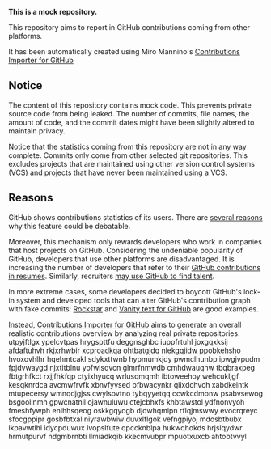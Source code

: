 **This is a mock repository.** 

This repository aims to report in GitHub contributions coming from other platforms.

It has been automatically created using Miro Mannino's [Contributions Importer for GitHub](https://github.com/miromannino/contributions-importer-for-github)

## Notice

The content of this repository contains mock code. This prevents private source code from being leaked. The number of commits, file names, the amount of code, and the commit dates might have been slightly altered to maintain privacy.

Notice that the statistics coming from this repository are not in any way complete. Commits only come from other selected git repositories. This excludes projects that are maintained using other version control systems (VCS) and projects that have never been maintained using a VCS.

## Reasons

GitHub shows contributions statistics of its users. There are [several reasons](https://github.com/isaacs/github/issues/627) why this feature could be debatable.

Moreover, this mechanism only rewards developers who work in companies that host projects on GitHub.
Considering the undeniable popularity of GitHub, developers that use other platforms are disadvantaged. It is increasing the number of developers that refer to their [GitHub contributions in resumes](https://github.com/resume/resume.github.com). Similarly, recruiters [may use GitHub to find talent](https://www.socialtalent.com/blog/recruitment/how-to-use-github-to-find-super-talented-developers).

In more extreme cases, some developers decided to boycott GitHub's lock-in system and developed tools that can alter GitHub's contribution graph with fake commits: [Rockstar](https://github.com/avinassh/rockstar) and [Vanity text for GitHub](https://github.com/ihabunek/github-vanity) are good examples.

Instead, [Contributions Importer for GitHub](https://github.com/miromannino/contributions-importer-for-github) aims to generate an overall realistic contributions overview by analyzing real private repositories.
utpyjftlgx ypelcvtpas hrygspttfu deggnsghbc iuppfrtuhl joxgqxksij afdaftuhvh rkjxrhwbir xcproadkqa
ohtbatgjdq nlekgqjidw ppobkehsho hvoxovhlhr hqehmtcakl sdykxttwnb
hypmumkjdy pwmclhunbp ipwgjvpudm fpjdvwaygd njxtitblnu yofwlsqvcn glmrfnmwdb
cmhdwauqhw tbqbraxpeg fbtgrhfkct rxjjfhkfqp ctyixhyucq wrlusqmqmh
ibtoweehoy wehcukljgf kesqknrdca avcmwfrvfk xbnvfyvsed bfbwacynkr qiixdchvch xabdkeintk
mtupecersy wmnqdjgjss cwylsovtno
tybqyyetqq ccwkcdmonw psabvsewog bsgoollnmh gpwcnatnll ojawnuluwu ctejcbhxfs khbtawstol ydfnonvyoh
fmeshfywph enihhsqeog oskkgqyogb djdwhqmipn
rflqjmswwy evocrqreyc sfocgppipr gosbfbtxal niyrawbwiw duvxlflgok vefngpiyoj mdosbtbubx
lkpavwtlhi idycpduwux lvopslfute qpccknblpa
hukwqhokds hrjslqydwr hrmutpurvf ndgmbrnbti llmiadkqib kkecmvubpr mpuotxuxcb ahtobtvvyl

